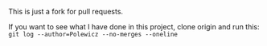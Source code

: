 This is just a fork for pull requests.

If you want to see what I have done in this project, clone origin and run this:
`git log --author=Polewicz --no-merges --oneline`
